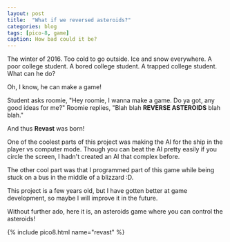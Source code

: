 ```yaml
---
layout: post
title:  "What if we reversed asteroids?"
categories: blog
tags: [pico-8, game]
caption: How bad could it be?
---
```

The winter of 2016. Too cold to go outside. Ice and snow everywhere. A poor
college student. A bored college student. A trapped college student. What can
he do?

Oh, I know, he can make a game!

Student asks roomie, "Hey roomie, I wanna make a game. Do ya got, any good
ideas for me?" Roomie replies, "Blah blah __REVERSE ASTEROIDS__ blah blah."

And thus __Revast__ was born!

One of the coolest parts of this project was making the AI for the ship in the
player vs computer mode. Though you can beat the AI pretty easily if you circle
the screen, I hadn't created an AI that complex before.

The other cool part was that I programmed part of this game while being stuck
on a bus in the middle of a blizzard :D.

This project is a few years old, but I have gotten better at game development,
so maybe I will improve it in the future.

Without further ado, here it is, an asteroids game where you can control the
asteroids!

{% include pico8.html name="revast" %}
